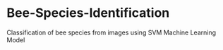 # Bee-Species-Identification
Classification of bee species from images using SVM Machine Learning Model 
